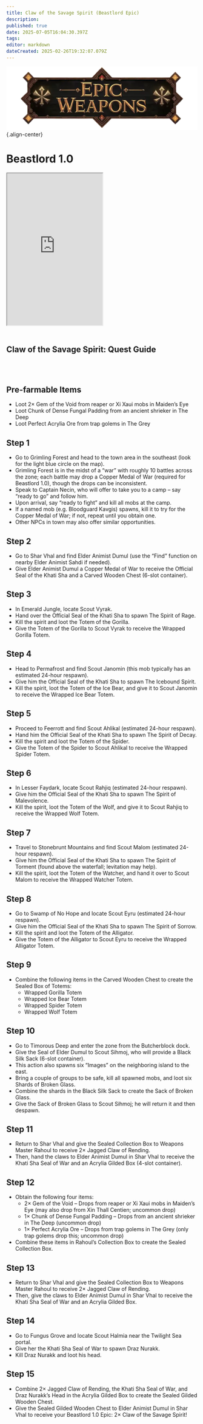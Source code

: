 ```yaml
---
title: Claw of the Savage Spirit (Beastlord Epic)
description: 
published: true
date: 2025-07-05T16:04:30.397Z
tags: 
editor: markdown
dateCreated: 2025-02-26T19:32:07.079Z
---
```


![epicweapons.webp](/epicweapons.webp){.align-center}

<div class="wiki-content">
  <h1>Beastlord 1.0 </h1>
<iframe src="https://eqdb.net/item/detail/2008496" width="50%" height="400px"></iframe>
<br><br>

  <h2>Claw of the Savage Spirit: Quest Guide</h2>
<br><br>
  <h2>Pre-farmable Items</h2>
  <ul>
    <li>Loot 2× Gem of the Void from reaper or Xi Xaui mobs in Maiden’s Eye</li>
    <li>Loot Chunk of Dense Fungal Padding from an ancient shrieker in The Deep</li>
    <li>Loot Perfect Acrylia Ore from trap golems in The Grey</li>
  </ul>

  <h2>Step 1</h2>
  <ul>
    <li>Go to Grimling Forest and head to the town area in the southeast (look for the light blue circle on the map).</li>
    <li>Grimling Forest is in the midst of a “war” with roughly 10 battles across the zone; each battle may drop a Copper Medal of War (required for Beastlord 1.0), though the drops can be inconsistent.</li>
    <li>Speak to Captain Necin, who will offer to take you to a camp – say “ready to go” and follow him.</li>
    <li>Upon arrival, say “ready to fight” and kill all mobs at the camp.</li>
    <li>If a named mob (e.g. Bloodguard Kavgis) spawns, kill it to try for the Copper Medal of War; if not, repeat until you obtain one.</li>
    <li>Other NPCs in town may also offer similar opportunities.</li>
  </ul>

  <h2>Step 2</h2>
  <ul>
    <li>Go to Shar Vhal and find Elder Animist Dumul (use the “Find” function on nearby Elder Animist Sahdi if needed).</li>
    <li>Give Elder Animist Dumul a Copper Medal of War to receive the Official Seal of the Khati Sha and a Carved Wooden Chest (6-slot container).</li>
  </ul>

  <h2>Step 3</h2>
  <ul>
    <li>In Emerald Jungle, locate Scout Vyrak.</li>
    <li>Hand over the Official Seal of the Khati Sha to spawn The Spirit of Rage.</li>
    <li>Kill the spirit and loot the Totem of the Gorilla.</li>
    <li>Give the Totem of the Gorilla to Scout Vyrak to receive the Wrapped Gorilla Totem.</li>
  </ul>

  <h2>Step 4</h2>
  <ul>
    <li>Head to Permafrost and find Scout Janomin (this mob typically has an estimated 24-hour respawn).</li>
    <li>Give him the Official Seal of the Khati Sha to spawn The Icebound Spirit.</li>
    <li>Kill the spirit, loot the Totem of the Ice Bear, and give it to Scout Janomin to receive the Wrapped Ice Bear Totem.</li>
  </ul>

  <h2>Step 5</h2>
  <ul>
    <li>Proceed to Feerrott and find Scout Ahlikal (estimated 24-hour respawn).</li>
    <li>Hand him the Official Seal of the Khati Sha to spawn The Spirit of Decay.</li>
    <li>Kill the spirit and loot the Totem of the Spider.</li>
    <li>Give the Totem of the Spider to Scout Ahlikal to receive the Wrapped Spider Totem.</li>
  </ul>

  <h2>Step 6</h2>
  <ul>
    <li>In Lesser Faydark, locate Scout Rahjiq (estimated 24-hour respawn).</li>
    <li>Give him the Official Seal of the Khati Sha to spawn The Spirit of Malevolence.</li>
    <li>Kill the spirit, loot the Totem of the Wolf, and give it to Scout Rahjiq to receive the Wrapped Wolf Totem.</li>
  </ul>

  <h2>Step 7</h2>
  <ul>
    <li>Travel to Stonebrunt Mountains and find Scout Malom (estimated 24-hour respawn).</li>
    <li>Give him the Official Seal of the Khati Sha to spawn The Spirit of Torment (found above the waterfall; levitation may help).</li>
    <li>Kill the spirit, loot the Totem of the Watcher, and hand it over to Scout Malom to receive the Wrapped Watcher Totem.</li>
  </ul>

  <h2>Step 8</h2>
  <ul>
    <li>Go to Swamp of No Hope and locate Scout Eyru (estimated 24-hour respawn).</li>
    <li>Give him the Official Seal of the Khati Sha to spawn The Spirit of Sorrow.</li>
    <li>Kill the spirit and loot the Totem of the Alligator.</li>
    <li>Give the Totem of the Alligator to Scout Eyru to receive the Wrapped Alligator Totem.</li>
  </ul>

  <h2>Step 9</h2>
  <ul>
    <li>Combine the following items in the Carved Wooden Chest to create the Sealed Box of Totems:
      <ul>
        <li>Wrapped Gorilla Totem</li>
        <li>Wrapped Ice Bear Totem</li>
        <li>Wrapped Spider Totem</li>
        <li>Wrapped Wolf Totem</li>
      </ul>
    </li>
  </ul>

  <h2>Step 10</h2>
  <ul>
    <li>Go to Timorous Deep and enter the zone from the Butcherblock dock.</li>
    <li>Give the Seal of Elder Dumul to Scout Sihmoj, who will provide a Black Silk Sack (6-slot container).</li>
    <li>This action also spawns six “Images” on the neighboring island to the east.</li>
    <li>Bring a couple of groups to be safe, kill all spawned mobs, and loot six Shards of Broken Glass.</li>
    <li>Combine the shards in the Black Silk Sack to create the Sack of Broken Glass.</li>
    <li>Give the Sack of Broken Glass to Scout Sihmoj; he will return it and then despawn.</li>
  </ul>

  <h2>Step 11</h2>
  <ul>
    <li>Return to Shar Vhal and give the Sealed Collection Box to Weapons Master Rahoul to receive 2× Jagged Claw of Rending.</li>
    <li>Then, hand the claws to Elder Animist Dumul in Shar Vhal to receive the Khati Sha Seal of War and an Acrylia Gilded Box (4-slot container).</li>
  </ul>

  <h2>Step 12</h2>
  <ul>
    <li>Obtain the following four items:
      <ul>
        <li>2× Gem of the Void – Drops from reaper or Xi Xaui mobs in Maiden’s Eye (may also drop from Xin Thall Centien; uncommon drop)</li>
        <li>1× Chunk of Dense Fungal Padding – Drops from an ancient shrieker in The Deep (uncommon drop)</li>
        <li>1× Perfect Acrylia Ore – Drops from trap golems in The Grey (only trap golems drop this; uncommon drop)</li>
      </ul>
    </li>
    <li>Combine these items in Rahoul’s Collection Box to create the Sealed Collection Box.</li>
  </ul>

  <h2>Step 13</h2>
  <ul>
    <li>Return to Shar Vhal and give the Sealed Collection Box to Weapons Master Rahoul to receive 2× Jagged Claw of Rending.</li>
    <li>Then, give the claws to Elder Animist Dumul in Shar Vhal to receive the Khati Sha Seal of War and an Acrylia Gilded Box.</li>
  </ul>

  <h2>Step 14</h2>
  <ul>
    <li>Go to Fungus Grove and locate Scout Halmia near the Twilight Sea portal.</li>
    <li>Give her the Khati Sha Seal of War to spawn Draz Nurakk.</li>
    <li>Kill Draz Nurakk and loot his head.</li>
  </ul>

  <h2>Step 15</h2>
  <ul>
    <li>Combine 2× Jagged Claw of Rending, the Khati Sha Seal of War, and Draz Nurakk’s Head in the Acrylia Gilded Box to create the Sealed Gilded Wooden Chest.</li>
    <li>Give the Sealed Gilded Wooden Chest to Elder Animist Dumul in Shar Vhal to receive your Beastlord 1.0 Epic: 2× Claw of the Savage Spirit!</li>
  </ul>
</div>

